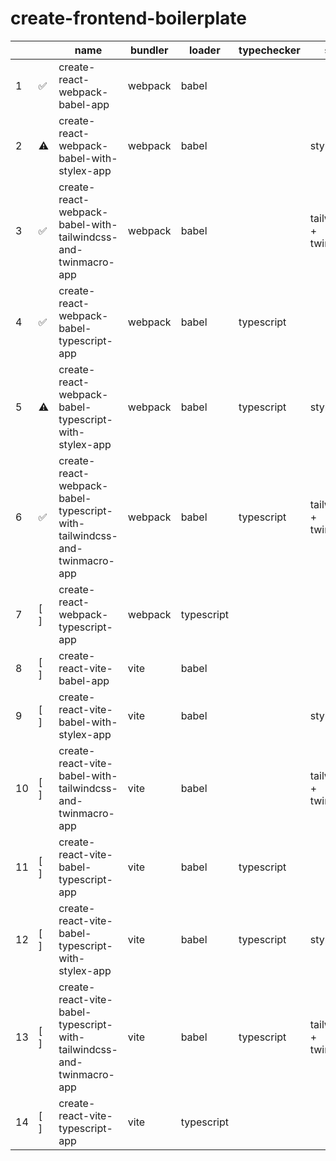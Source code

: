 # create-frontend-boilerplate


|  |  | name | bundler | loader | typechecker | style |
| ---- | ---- | ---- | ---- | ---- | ---- | ---- |
| 1 | ✅ | create-react-webpack-babel-app | webpack | babel |  |  |
| 2 | ⚠️ | create-react-webpack-babel-with-stylex-app | webpack | babel |  | stylex |
| 3 | ✅ | create-react-webpack-babel-with-tailwindcss-and-twinmacro-app | webpack | babel |  | tailwindcss + twin.macro |
| 4 | ✅ | create-react-webpack-babel-typescript-app | webpack | babel | typescript |  |
| 5 | ⚠️ | create-react-webpack-babel-typescript-with-stylex-app | webpack | babel | typescript | stylex |
| 6 | ✅ | create-react-webpack-babel-typescript-with-tailwindcss-and-twinmacro-app | webpack | babel | typescript | tailwindcss + twin.macro |
| 7 | [ ] | create-react-webpack-typescript-app | webpack | typescript |  |  |
| 8 | [ ] | create-react-vite-babel-app | vite | babel |  |  |
| 9 | [ ] | create-react-vite-babel-with-stylex-app | vite | babel |  | stylex |
| 10 | [ ] | create-react-vite-babel-with-tailwindcss-and-twinmacro-app | vite | babel |  | tailwindcss + twin.macro |
| 11 | [ ] | create-react-vite-babel-typescript-app | vite | babel | typescript |  |
| 12 | [ ] | create-react-vite-babel-typescript-with-stylex-app | vite | babel | typescript | stylex |
| 13 | [ ] | create-react-vite-babel-typescript-with-tailwindcss-and-twinmacro-app | vite | babel | typescript | tailwindcss + twin.macro |
| 14 | [ ] | create-react-vite-typescript-app | vite | typescript |  |  |


